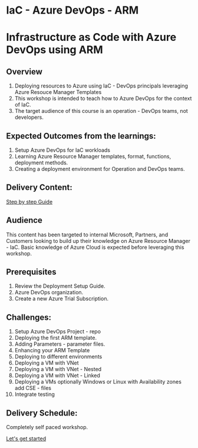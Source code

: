 # IaC - Azure DevOps - ARM
# Infrastructure as Code with Azure DevOps using ARM

## Overview 
1. Deploying resources to Azure using IaC - DevOps principals leveraging Azure Resouce Manager Templates
2. This workshop is intended to teach how to Azure DevOps for the context of IaC. 
3. The target audience of this course is an operation - DevOps teams, not developers.


## Expected Outcomes from the learnings: 
1. Setup Azure DevOps for IaC workloads
2. Learning Azure Resource Manager templates, format, functions, deployment methods.
3. Creating a deployment environment for Operation and DevOps teams.


## Delivery Content: 
[Step by step Guide](https://github.com/cenkms/IaCAzureDevOps-ARM-Starter)


## Audience
This content has been targeted to internal Microsoft, Partners, and Customers looking to build up their knowledge on Azure Resource Manager - IaC. Basic knowledge of Azure Cloud is expected before leveraging this workshop.   

## Prerequisites
1. Review the Deployment Setup Guide. 
2. Azure DevOps organization.
3. Create a new Azure Trial Subscription. 

## Challenges:
1. Setup Azure DevOps Project - repo
2. Deploying the first ARM template.
3. Adding Parameters - parameter files.
4. Enhancing your ARM Template
5. Deploying to different environments
6. Deploying a VM with VNet 
7. Deploying a VM with VNet - Nested 
8. Deploying a VM with VNet - Linked
9. Deploying a VMs optionally Windows or Linux with Availability zones add CSE - files
10. Integrate testing

## Delivery Schedule:
Completely self paced workshop.

[Let's get started](Challenges/Challenge1)
